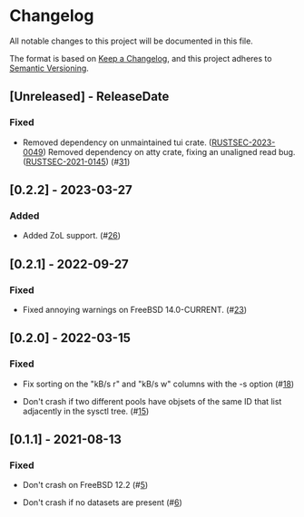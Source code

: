 # Changelog

All notable changes to this project will be documented in this file.

The format is based on [Keep a Changelog](https://keepachangelog.com/en/1.0.0/),
and this project adheres to [Semantic Versioning](https://semver.org/spec/v2.0.0.html).

## [Unreleased] - ReleaseDate

### Fixed

- Removed dependency on unmaintained tui crate.
  ([RUSTSEC-2023-0049](https://rustsec.org/advisories/RUSTSEC-2023-0049))
  Removed dependency on atty crate, fixing an unaligned read bug.
  ([RUSTSEC-2021-0145](https://rustsec.org/advisories/RUSTSEC-2021-0145))
  (#[31](https://github.com/asomers/ztop/pull/31))

## [0.2.2] - 2023-03-27

### Added

- Added ZoL support.
  (#[26](https://github.com/asomers/ztop/pull/26))

## [0.2.1] - 2022-09-27

### Fixed

- Fixed annoying warnings on FreeBSD 14.0-CURRENT.
  (#[23](https://github.com/asomers/ztop/pull/23))

## [0.2.0] - 2022-03-15

### Fixed

- Fix sorting on the "kB/s r" and "kB/s w" columns with the -s option
  (#[18](https://github.com/asomers/ztop/pull/18))

- Don't crash if two different pools have objsets of the same ID that list
  adjacently in the sysctl tree.
  (#[15](https://github.com/asomers/ztop/pull/15))

## [0.1.1] - 2021-08-13

### Fixed

- Don't crash on FreeBSD 12.2
  (#[5](https://github.com/asomers/ztop/pull/5))

- Don't crash if no datasets are present
  (#[6](https://github.com/asomers/ztop/pull/6))
